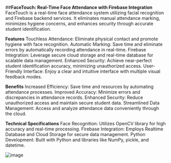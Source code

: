 ##**FaceTouch: Real-Time Face Attendance with Firebase Integration**
FaceTouch is a real-time face attendance system utilizing facial recognition and Firebase backend services. It eliminates manual attendance marking, minimizes hygiene concerns, and enhances security through accurate student identification.

**Features**
Touchless Attendance: Eliminate physical contact and promote hygiene with face recognition.
Automatic Marking: Save time and eliminate errors by automatically recording attendance in real-time.
Firebase Integration: Leverage secure cloud storage and real-time database for scalable data management.
Enhanced Security: Achieve near-perfect student identification accuracy, minimizing unauthorized access.
User-Friendly Interface: Enjoy a clear and intuitive interface with multiple visual feedback modes.

**Benefits**
Increased Efficiency: Save time and resources by automating attendance processes.
Improved Accuracy: Minimize errors and discrepancies in attendance records.
Enhanced Security: Reduce unauthorized access and maintain secure student data.
Streamlined Data Management: Access and analyze attendance data conveniently through the cloud.

**Technical Specifications**
Face Recognition: Utilizes OpenCV library for high accuracy and real-time processing.
Firebase Integration: Employs Realtime Database and Cloud Storage for secure data management.
Python Development: Built with Python and libraries like NumPy, pickle, and datetime.

![image](https://github.com/abheer18/Attendance_system_Realtime/assets/72267713/d48002b2-aa89-4687-bae4-c6aff7b51f32)
